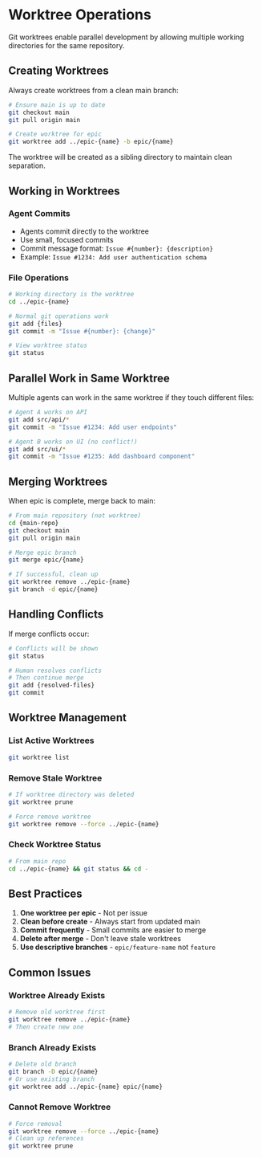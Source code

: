 # Worktree Operations

Git worktrees enable parallel development by allowing multiple working directories for the same repository.

## Creating Worktrees

Always create worktrees from a clean main branch:
```bash
# Ensure main is up to date
git checkout main
git pull origin main

# Create worktree for epic
git worktree add ../epic-{name} -b epic/{name}
```

The worktree will be created as a sibling directory to maintain clean separation.

## Working in Worktrees

### Agent Commits
- Agents commit directly to the worktree
- Use small, focused commits
- Commit message format: `Issue #{number}: {description}`
- Example: `Issue #1234: Add user authentication schema`

### File Operations
```bash
# Working directory is the worktree
cd ../epic-{name}

# Normal git operations work
git add {files}
git commit -m "Issue #{number}: {change}"

# View worktree status
git status
```

## Parallel Work in Same Worktree

Multiple agents can work in the same worktree if they touch different files:
```bash
# Agent A works on API
git add src/api/*
git commit -m "Issue #1234: Add user endpoints"

# Agent B works on UI (no conflict!)
git add src/ui/*
git commit -m "Issue #1235: Add dashboard component"
```

## Merging Worktrees

When epic is complete, merge back to main:
```bash
# From main repository (not worktree)
cd {main-repo}
git checkout main
git pull origin main

# Merge epic branch
git merge epic/{name}

# If successful, clean up
git worktree remove ../epic-{name}
git branch -d epic/{name}
```

## Handling Conflicts

If merge conflicts occur:
```bash
# Conflicts will be shown
git status

# Human resolves conflicts
# Then continue merge
git add {resolved-files}
git commit
```

## Worktree Management

### List Active Worktrees
```bash
git worktree list
```

### Remove Stale Worktree
```bash
# If worktree directory was deleted
git worktree prune

# Force remove worktree
git worktree remove --force ../epic-{name}
```

### Check Worktree Status
```bash
# From main repo
cd ../epic-{name} && git status && cd -
```

## Best Practices

1. **One worktree per epic** - Not per issue
2. **Clean before create** - Always start from updated main
3. **Commit frequently** - Small commits are easier to merge
4. **Delete after merge** - Don't leave stale worktrees
5. **Use descriptive branches** - `epic/feature-name` not `feature`

## Common Issues

### Worktree Already Exists
```bash
# Remove old worktree first
git worktree remove ../epic-{name}
# Then create new one
```

### Branch Already Exists
```bash
# Delete old branch
git branch -D epic/{name}
# Or use existing branch
git worktree add ../epic-{name} epic/{name}
```

### Cannot Remove Worktree
```bash
# Force removal
git worktree remove --force ../epic-{name}
# Clean up references
git worktree prune
```
